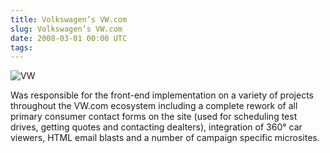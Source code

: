```yaml
---
title: Volkswagen’s VW.com
slug: Volkswagen’s VW.com
date: 2008-03-01 00:00 UTC
tags:
---
```


![VW](/images/portfolio/vw.com.jpg)

Was responsible for the front-end implementation on a variety of projects throughout the VW.com ecosystem including a complete rework of all primary consumer contact forms on the site (used for scheduling test drives, getting quotes and contacting dealters), integration of 360° car viewers, HTML email blasts and a number of campaign specific microsites.
